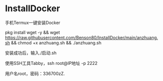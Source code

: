 # InstallDocker
手机Termux一键安装Docker

pkg install wget -y && wget https://raw.githubusercontent.com/Benson80/InstallDocker/main/anzhuang.sh && chmod +x anzhuang.sh && ./anzhuang.sh

安装成功后，输入./启动.sh

使用SSH工具Tabby，ssh root@IP地址 -p 2222

用户名root，密码：336700zZ.
